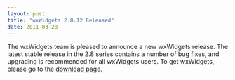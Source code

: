 ```yaml
---
layout: post
title: "wxWidgets 2.8.12 Released"
date: 2011-03-28
---
```


The wxWidgets team is pleased to announce a new wxWidgets release. The latest
stable release in the 2.8 series contains a number of bug fixes, and upgrading
is recommended for all wxWidgets users. To get wxWidgets, please go to the
[download page][1].

[1]: /downloads/